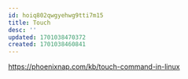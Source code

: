 ```yaml
---
id: hoiq802qwgyehwg9tti7m15
title: Touch
desc: ''
updated: 1701038470372
created: 1701038460841
---
```


https://phoenixnap.com/kb/touch-command-in-linux
